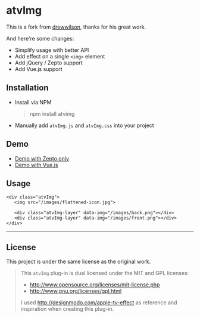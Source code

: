 # atvImg

This is a fork from [drewwilson](https://github.com/drewwilson/atvImg), thanks for his great work.

And here're some changes:

- Simplify usage with better API
- Add effect on a single `<img>` element
- Add jQuery / Zepto support
- Add Vue.js support

## Installation
- Install via NPM
    > npm install atvimg
    
- Manually add `atvImg.js` and `atvImg.css` into your project

## Demo
- [Demo with Zepto only](http://chuyik.github.io/atvImg/demo/index.html)
- [Demo with Vue.js](http://chuyik.github.io/atvImg/demo/vue-index.html)

## Usage
```
<div class="atvImg">
   <img src="/images/flattened-icon.jpg">
   
   <div class="atvImg-layer" data-img="/images/back.png"></div>
   <div class="atvImg-layer" data-img="/images/front.png"></div>
</div>
```

-------------------

## License

This project is under the same license as the original work.
 
> This `atvImg` plug-in is dual licensed under the MIT and GPL licenses:
>  * http://www.opensource.org/licenses/mit-license.php
>  * http://www.gnu.org/licenses/gpl.html
>
> I used http://designmodo.com/apple-tv-effect as reference and inspiration when creating this plug-in.
